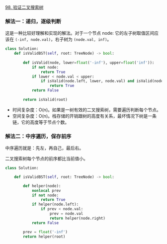[98. 验证二叉搜索树](https://leetcode-cn.com/problems/validate-binary-search-tree/)

### 解法一：递归，逐级判断

这是一种比较好理解和实现的解法。对于一个节点 node: 它的左子树取值区间应该在 `(-inf, node.val)`，右子树为 `(node.val, inf)`。

```py
class Solution:
    def isValidBST(self, root: TreeNode) -> bool:
        
        def isValid(node, lower=float('-inf'), upper=float('inf')):
            if not node:
                return True
            if lower < node.val < upper:
                if isValid(node.left, lower, node.val) and isValid(node.right, node.val, upper):
                    return True
            return False
        
        return isValid(root)
```

* 时间复杂度：O(n)。如果是一树有效的二叉搜索树，需要遍历判断每个节点。
* 空间复杂度：O(n)。栈存储的开销跟树的高度有关系，最坏情况下树是一条链，它的高度等于节点个数。

### 解法二：中序遍历，保存前序

中序遍历就是：先左，再自己，最后右。

二叉搜索树每个节点的前序都比当前值小。

```py
class Solution:

    def isValidBST(self, root: TreeNode) -> bool:

        def helper(node):
            nonlocal prev
            if not node:
                return True
            if helper(node.left):
                if prev < node.val:
                    prev = node.val
                    return helper(node.right)
            return False

        prev = float('-inf')
        return helper(root)
```

